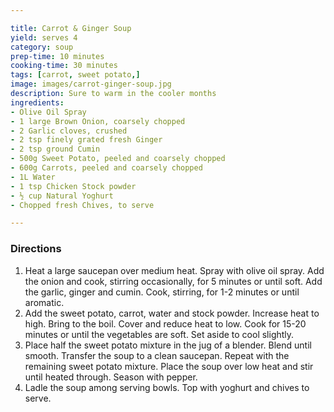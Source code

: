 ```yaml
---

title: Carrot & Ginger Soup
yield: serves 4
category: soup
prep-time: 10 minutes
cooking-time: 30 minutes
tags: [carrot, sweet potato,]
image: images/carrot-ginger-soup.jpg
description: Sure to warm in the cooler months
ingredients:
- Olive Oil Spray
- 1 large Brown Onion, coarsely chopped
- 2 Garlic cloves, crushed
- 2 tsp finely grated fresh Ginger
- 2 tsp ground Cumin
- 500g Sweet Potato, peeled and coarsely chopped
- 600g Carrots, peeled and coarsely chopped
- 1L Water
- 1 tsp Chicken Stock powder
- ½ cup Natural Yoghurt
- Chopped fresh Chives, to serve

---
```


### Directions

1. Heat a large saucepan over medium heat. Spray with olive oil spray. Add the onion and cook, stirring occasionally, for 5 minutes or until soft. Add the garlic, ginger and cumin. Cook, stirring, for 1-2 minutes or until aromatic.
2. Add the sweet potato, carrot, water and stock powder. Increase heat to high. Bring to the boil. Cover and reduce heat to low. Cook for 15-20 minutes or until the vegetables are soft. Set aside to cool slightly.
3. Place half the sweet potato mixture in the jug of a blender. Blend until smooth. Transfer the soup to a clean saucepan. Repeat with the remaining sweet potato mixture. Place the soup over low heat and stir until heated through. Season with pepper.
4. Ladle the soup among serving bowls. Top with yoghurt and chives to serve.
